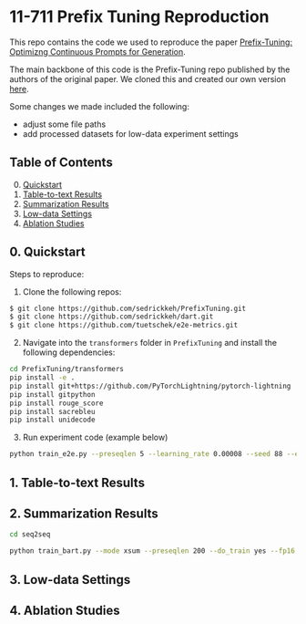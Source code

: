 # 11-711 Prefix Tuning Reproduction
This repo contains the code we used to reproduce the paper [Prefix-Tuning: Optimizng Continuous Prompts for Generation](https://arxiv.org/abs/2101.00190).

The main backbone of this code is the Prefix-Tuning repo published by the authors of the original paper.
We cloned this and created our own version [here](https://github.com/sedrickkeh/PrefixTuning).

Some changes we made included the following:
- adjust some file paths
- add processed datasets for low-data experiment settings

## Table of Contents
0. [Quickstart](#0.-quickstart)
1. [Table-to-text Results](#1.-Table-to-text-Results)
2. [Summarization Results](#2.-Summarization-Results)
3. [Low-data Settings](#3.-Low-data-Settings)
4. [Ablation Studies](#4.-Ablation-Studies)


## 0. Quickstart
Steps to reproduce:
1. Clone the following repos:
```bash
$ git clone https://github.com/sedrickkeh/PrefixTuning.git
$ git clone https://github.com/sedrickkeh/dart.git
$ git clone https://github.com/tuetschek/e2e-metrics.git
```

2. Navigate into the `transformers` folder in `PrefixTuning` and install the following dependencies:
```bash
cd PrefixTuning/transformers
pip install -e .
pip install git+https://github.com/PyTorchLightning/pytorch-lightning
pip install gitpython
pip install rouge_score
pip install sacrebleu
pip install unidecode
```

3. Run experiment code (example below)
```bash
python train_e2e.py --preseqlen 5 --learning_rate 0.00008 --seed 88 --epoch 5
```

## 1. Table-to-text Results



## 2. Summarization Results
```bash
cd seq2seq

python train_bart.py --mode xsum --preseqlen 200 --do_train yes --fp16 yes --bsz 2 --epoch 15 --gradient_accumulation_step 3 --learning_rate 0.00005 --mid_dim 800
```

## 3. Low-data Settings

## 4. Ablation Studies
